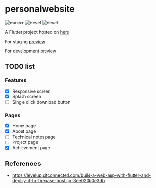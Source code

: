 # personalwebsite

![master](https://github.com/pllee4/personalwebsite/workflows/Deployment/badge.svg)
![devel](https://github.com/pllee4/personalwebsite/workflows/Staging/badge.svg)
![devel](https://github.com/pllee4/personalwebsite/workflows/Flutter%20CI/badge.svg)

A Flutter project hosted on [here](https://pinloon-lee.web.app/)

For staging [preview](https://pinloon-lee--staging-1uurjxqy.web.app/)

For development [preview](https://pinloon-lee--development-1ewgqv4y.web.app/)

## TODO list

### Features
- [x] Responsive screen
- [x] Splash screen 
- [ ] Single click download button

### Pages
- [x] Home page
- [X] About page
- [ ] Technical notes page
- [ ] Project page
- [X] Achievement page
  
## References

- https://levelup.gitconnected.com/build-a-web-app-with-flutter-and-deploy-it-to-firebase-hosting-3ee020b0e3db


